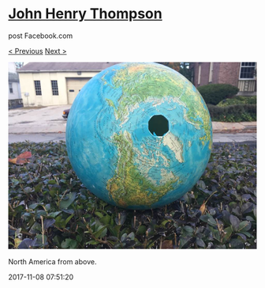 # [John Henry Thompson](../README.md)
post Facebook.com

[< Previous](2017-11-08-1.md) [Next >](2017-11-05-1.md)

[![](../media/2017-11-08/Timeline-Photos-North-America-from-above.jpg)](../README.md)

North America from above.

2017-11-08 07:51:20